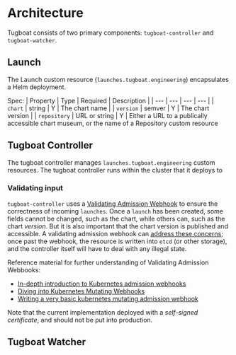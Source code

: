 # Architecture

Tugboat consists of two primary components: `tugboat-controller` and `tugboat-watcher`.

## Launch

The Launch custom resource (`launches.tugboat.engineering`) encapsulates a Helm deployment.

Spec:
| Property | Type | Required | Description |
| --- | --- | --- | --- | 
| `chart` | string | Y | The chart name |
| `version` | semver | Y | The chart version |
| `repository` | URL or string | Y | Either a URL to a publically accessible chart museum, or the name of a Repository custom resource


## Tugboat Controller

The tugboat controller manages `launches.tugboat.engineering` custom resources. The tugboat controller runs within the cluster that it deploys to

### Validating input

`tugboat-controller` uses a [Validating Admission Webhook](https://kubernetes.io/docs/reference/access-authn-authz/extensible-admission-controllers/) to ensure the correctness of incoming `launches`. Once a `launch` has been created, some fields cannot be changed, such as the chart, while others can, such as the chart _version_. But it is also important that the chart version is published and accessible. A validating admission webhook can [address these concerns](https://www.openshift.com/blog/kubernetes-operators-best-practices); once past the webhook, the resource is written into `etcd` (or other storage), and the controller itself will have to deal with any illegal state.

Reference material for further understanding of Validating Admission Webbooks:
* [In-depth introduction to Kubernetes admission webhooks](https://banzaicloud.com/blog/k8s-admission-webhooks/)
* [Diving into Kubernetes Mutating Webhooks](https://medium.com/ibm-cloud/diving-into-kubernetes-mutatingadmissionwebhook-6ef3c5695f74)
* [Writing a very basic kubernetes mutating admission webhook](https://medium.com/ovni/writing-a-very-basic-kubernetes-mutating-admission-webhook-398dbbcb63ec)

Note that the current implementation deployed with a _self-signed certificate_, and should not be put into production.

## Tugboat Watcher